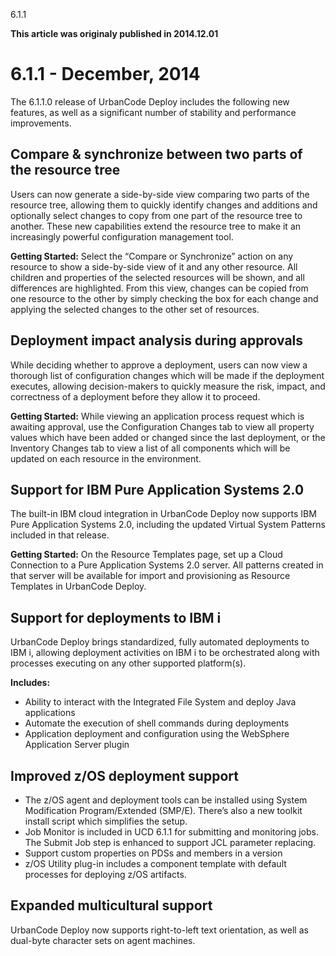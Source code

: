 





6.1.1

**This article was originaly published in 2014.12.01**


6.1.1 - December, 2014
======================




The 6.1.1.0 release of UrbanCode Deploy includes the following new features, as well as a significant number of stability and performance improvements.

Compare & synchronize between two parts of the resource tree
------------------------------------------------------------


Users can now generate a side-by-side view comparing two parts of the resource tree, allowing them to quickly identify changes and additions and optionally select changes to copy from one part of the resource tree to another. These new capabilities extend the resource tree to make it an increasingly powerful configuration management tool.


**Getting Started:** Select the “Compare or Synchronize” action on any resource to show a side-by-side view of it and any other resource. All children and properties of the selected resources will be shown, and all differences are highlighted. From this view, changes can be copied from one resource to the other by simply checking the box for each change and applying the selected changes to the other set of resources.





Deployment impact analysis during approvals
-------------------------------------------


While deciding whether to approve a deployment, users can now view a thorough list of configuration changes which will be made if the deployment executes, allowing decision-makers to quickly measure the risk, impact, and correctness of a deployment before they allow it to proceed.


**Getting Started:** While viewing an application process request which is awaiting approval, use the Configuration Changes tab to view all property values which have been added or changed since the last deployment, or the Inventory Changes tab to view a list of all components which will be updated on each resource in the environment.





Support for IBM Pure Application Systems 2.0
--------------------------------------------


The built-in IBM cloud integration in UrbanCode Deploy now supports IBM Pure Application Systems 2.0, including the updated Virtual System Patterns included in that release.


**Getting Started:** On the Resource Templates page, set up a Cloud Connection to a Pure Application Systems 2.0 server. All patterns created in that server will be available for import and provisioning as Resource Templates in UrbanCode Deploy.





Support for deployments to IBM i
--------------------------------


UrbanCode Deploy brings standardized, fully automated deployments to IBM i, allowing deployment activities on IBM i to be orchestrated along with processes executing on any other supported platform(s).


**Includes:**


* Ability to interact with the Integrated File System and deploy Java applications
* Automate the execution of shell commands during deployments
* Application deployment and configuration using the WebSphere Application Server plugin




Improved z/OS deployment support
--------------------------------


* The z/OS agent and deployment tools can be installed using System Modification Program/Extended (SMP/E). There’s also a new toolkit install script which simplifies the setup.
* Job Monitor is included in UCD 6.1.1 for submitting and monitoring jobs. The Submit Job step is enhanced to support JCL parameter replacing.
* Support custom properties on PDSs and members in a version
* z/OS Utility plug-in includes a component template with default processes for deploying z/OS artifacts.




Expanded multicultural support
------------------------------


UrbanCode Deploy now supports right-to-left text orientation, as well as dual-byte character sets on agent machines.








